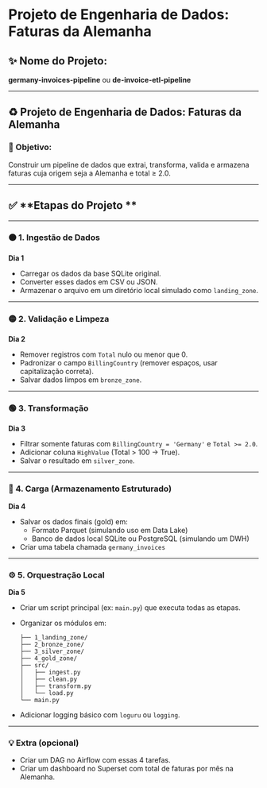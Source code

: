# Projeto de Engenharia de Dados: Faturas da Alemanha

## ✨ Nome do Projeto:

**germany-invoices-pipeline** ou **de-invoice-etl-pipeline**

---

## ♻ Projeto de Engenharia de Dados: Faturas da Alemanha

### 🌟 Objetivo:

Construir um pipeline de dados que extrai, transforma, valida e armazena faturas cuja origem seja a Alemanha e total ≥ 2.0.

---

## ✅ **Etapas do Projeto **

---

### 🟠 1. **Ingestão de Dados**

**Dia 1**

- Carregar os dados da base SQLite original.
- Converter esses dados em CSV ou JSON.
- Armazenar o arquivo em um diretório local simulado como `landing_zone`.

---

### 🟡 2. **Validação e Limpeza**

**Dia 2**

- Remover registros com `Total` nulo ou menor que 0.
- Padronizar o campo `BillingCountry` (remover espaços, usar capitalização correta).
- Salvar dados limpos em `bronze_zone`.

---

### 🟢 3. **Transformação**

**Dia 3**

- Filtrar somente faturas com `BillingCountry = 'Germany'` e `Total >= 2.0`.
- Adicionar coluna `HighValue` (Total > 100 → True).
- Salvar o resultado em `silver_zone`.

---

### 🔹 4. **Carga (Armazenamento Estruturado)**

**Dia 4**

- Salvar os dados finais (gold) em:
  - Formato Parquet (simulando uso em Data Lake)
  - Banco de dados local SQLite ou PostgreSQL (simulando um DWH)
- Criar uma tabela chamada `germany_invoices`

---

### ⚙️ 5. **Orquestração Local**

**Dia 5**

- Criar um script principal (ex: `main.py`) que executa todas as etapas.
- Organizar os módulos em:

  ```
  ├── 1_landing_zone/
  ├── 2_bronze_zone/
  ├── 3_silver_zone/
  ├── 4_gold_zone/
  ├── src/
  │   ├── ingest.py
  │   ├── clean.py
  │   ├── transform.py
  │   └── load.py
  └── main.py
  ```

- Adicionar logging básico com `loguru` ou `logging`.

---

### 💡 Extra (opcional)

- Criar um DAG no Airflow com essas 4 tarefas.
- Criar um dashboard no Superset com total de faturas por mês na Alemanha.
